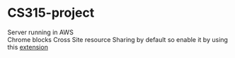 # CS315-project
Server running in AWS<br>
Chrome blocks Cross Site resource Sharing by default so
enable it by using this [extension](https://chrome.google.com/webstore/detail/allow-control-allow-origi/nlfbmbojpeacfghkpbjhddihlkkiljbi)<br>
